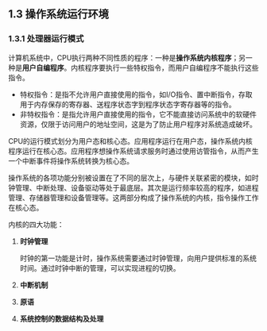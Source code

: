## 1.3 操作系统运行环境

### 1.3.1 处理器运行模式

计算机系统中，CPU执行两种不同性质的程序：一种是**操作系统内核程序**；另一种是**用户自编程序**。内核程序要执行一些特权指令，而用户自编程序不能执行这些指令。

-   特权指令：是指不允许用户直接使用的指令，如I/O指令、置中断指令，存取用于内存保存的寄存器、送程序状态字到程序状态字寄存器等的指令。
-   非特权指令：是指允许用户直接使用的指令，它不能直接访问系统中的软硬件资源，仅限于访问用户的地址空间，这是为了防止用户程序对系统造成破坏。

CPU的运行模式划分为用户态和核心态。应用程序运行在用户态，操作系统内核程序运行在核心态。应用程序想操作系统请求服务时通过使用访管指令，从而产生一个中断事件将操作系统转换为核心态。

操作系统的各项功能分别被设置在了不同的层次上，与硬件关联紧密的模块，如时钟管理、中断处理、设备驱动等处于最底层。其次是运行频率较高的程序，如进程管理、存储器管理和设备管理等。这两部分构成了操作系统的内核，指令操作工作在核心态。

内核的四大功能：

1.   **时钟管理**

     时钟的第一功能是计时，操作系统需要通过时钟管理，向用户提供标准的系统时间。通过时钟中断的管理，可以实现进程的切换。

2.   **中断机制**

3.   **原语**

4.   **系统控制的数据结构及处理**